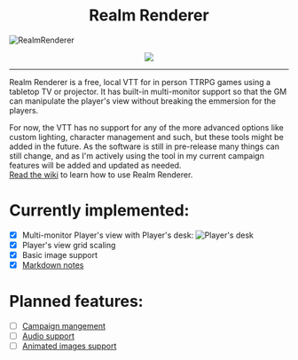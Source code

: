 <h1 align="center">
  Realm Renderer
</h1>

![RealmRenderer](https://github.com/user-attachments/assets/915e0457-ecee-4b93-a009-d8cf2ef4c815)
<p align="center">
  <a href="https://www.paypal.com/donate/?hosted_button_id=PLM7Q4RRJK48N" target="_blank">
    <img src="https://img.shields.io/badge/Donate-PayPal-green.svg"/>
  </a>
</p>

---

 Realm Renderer is a free, local VTT for in person TTRPG games using a tabletop TV or projector.
 It has built-in multi-monitor support so that the GM can manipulate the player's view without breaking the emmersion for the players.

 For now, the VTT has no support for any of the more advanced options like custom lighting, character management and such, but these tools might be added in the future.
 As the software is still in pre-release many things can still change, and as I'm actively using the tool in my current campaign features will be added and updated as needed.<br/>
 [Read the wiki](https://github.com/Vertco/Realm-Renderer/wiki) to learn how to use Realm Renderer.

 # Currently implemented:
- [x] Multi-monitor Player's view with Player's desk:
![Player's desk](https://github.com/user-attachments/assets/fa24da3f-6732-49ca-a508-742b014a1a98 'Allows players to read sheets clearly')
- [X] Player's view grid scaling
- [X] Basic image support
- [X] [Markdown notes](https://github.com/Vertco/realm-renderer/issues/5)

# Planned features:
- [ ] [Campaign mangement](https://github.com/Vertco/realm-renderer/issues/2)
- [ ] [Audio support](https://github.com/Vertco/realm-renderer/issues/4)
- [ ] [Animated images support](https://github.com/Vertco/realm-renderer/issues/3)
